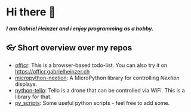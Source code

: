 # Hi there 👋
***I am Gabriel Heinzer and i enjoy programming as a hobby.***

## 👓 Short overview over my repos
- [officr][1]: This is a browser-based todo-list. You can also try it on https://officr.gabrielheinzer.ch
- [micropython-nextion][2]: A MicroPython library for controlling _Nextion_ displays.
- [python-tello][3]: Tello is a drone that can be controlled via WiFi. This is a library for that.
- [py_scripts][4]: Some useful python scripts - feel free to add some.

<!--
**gheinzer/gheinzer** is a ✨ _special_ ✨ repository because its `README.md` (this file) appears on your GitHub profile.

Here are some ideas to get you started:

- 🔭 I’m currently working on ...
- 🌱 I’m currently learning ...
- 👯 I’m looking to collaborate on ...
- 🤔 I’m looking for help with ...
- 💬 Ask me about ...
- 📫 How to reach me: ...
- 😄 Pronouns: ...
- ⚡ Fun fact: ...
-->

[1]: https://github.com/gheinzer/officr
[2]: https://github.com/gheinzer/micropython-nextion
[3]: https://github.com/gheinzer/python-tello
[4]: https://github.com/gheinzer/py_scripts
